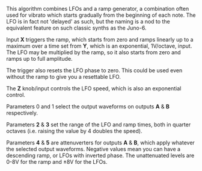 
This algorithm combines LFOs and a ramp generator, a combination often used for vibrato which starts gradually from the
beginning of each note. The LFO is in fact not 'delayed' as such, but the naming is a nod to the equivalent feature on
such classic synths as the Juno-6.

Input **X** triggers the ramp, which starts from zero and ramps linearly up to a maximum over a time set from **Y**, which is an
exponential, 1V/octave, input. The LFO may be multiplied by the ramp, so it also starts from zero and ramps up to full
amplitude.

The trigger also resets the LFO phase to zero. This could be used even without the ramp to give you a resettable LFO.

The **Z** knob/input controls the LFO speed, which is also an exponential control.

Parameters 0 and 1 select the output waveforms on outputs **A** & **B** respectively.

Parameters **2** & **3** set the range of the LFO and ramp times, both in quarter octaves (i.e. raising the value by 4 doubles
the speed).

Parameters **4** & **5** are attenuverters for outputs **A** & **B**, which apply whatever the selected output waveforms. Negative
values mean you can have a descending ramp, or LFOs with inverted phase. The unattenuated levels are 0-8V for the ramp
and ±8V for the LFOs.
